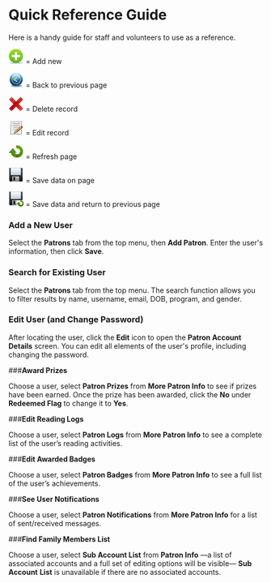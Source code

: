 # Quick Reference Guide #

Here is a handy guide for staff and volunteers to use as a reference.

![](../_images/guide-add2.png) = Add new

![](../_images/guide-back2.png) = Back to previous page

![](../_images/guide-delete.png) = Delete record

![](../_images/guide-edit.png) = Edit record

![](../_images/guide-refresh.png) = Refresh page

![](../_images/guide-save2.png) = Save data on page

![](../_images/guide-saveback.png) = Save data and return to previous page


### Add a New User

Select the **Patrons** tab from the top menu, then **Add Patron**. Enter the user's information, then click **Save**.

### Search for Existing User

Select the **Patrons** tab from the top menu. The search function allows you to filter results by name, username, email, DOB, program, and gender.

### **Edit User (and Change Password)**

After locating the user, click the **Edit** icon to open the **Patron Account Details** screen. You can edit all elements of the user's profile, including changing the password.


###**Award Prizes**

Choose a user, select **Patron Prizes** from **More Patron Info** to see if prizes have been earned. Once the prize has been awarded, click the **No** under **Redeemed Flag** to change it to **Yes**.

###**Edit Reading Logs**

Choose a user, select **Patron Logs** from **More Patron Info** to see a complete list of the user’s reading activities.

###**Edit Awarded Badges**

Choose a user, select **Patron Badges** from **More Patron Info** to see a full list of the user’s achievements.

###**See User Notifications**

Choose a user, select **Patron Notifications** from **More Patron Info** for a list of sent/received messages.


###**Find Family Members List**

Choose a user, select **Sub Account List** from **Patron Info** —a list of associated accounts and a full set of editing options will be visible— **Sub Account** **List** is unavailable if there are no associated accounts.
